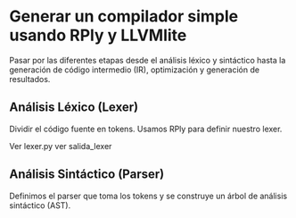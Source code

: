 # Generar un compilador simple usando RPly y LLVMlite

Pasar por las diferentes etapas desde el análisis léxico y sintáctico hasta la generación de código intermedio (IR), optimización y generación de resultados.

## Análisis Léxico (Lexer)

Dividir el código fuente en tokens. Usamos RPly para definir nuestro lexer.

Ver lexer.py
ver salida_lexer

## Análisis Sintáctico (Parser)

Definimos el parser que toma los tokens y se construye un árbol de análisis sintáctico (AST).
